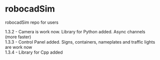 # robocadSim
robocadSim repo for users  

1.3.2 - Camera is work now. Library for Python added. Async channels (more faster)  
1.3.3 - Control Panel added. Signs, containers, nameplates and traffic lights are work now  
1.3.4 - Library for Cpp added  
